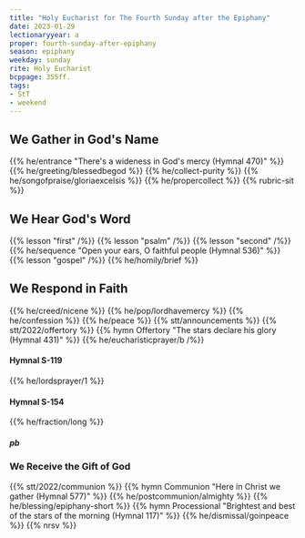 ```yaml
---
title: "Holy Eucharist for The Fourth Sunday after the Epiphany"
date: 2023-01-29
lectionaryyear: a
proper: fourth-sunday-after-epiphany
season: epiphany
weekday: sunday
rite: Holy Eucharist
bcppage: 355ff.
tags:
- StT
- weekend
---
```

## We Gather in God's Name
{{% he/entrance "There's a wideness in God's mercy (Hymnal 470)" %}}
{{% he/greeting/blessedbegod %}}
{{% he/collect-purity %}}
{{% he/songofpraise/gloriaexcelsis %}}
{{% he/propercollect %}}
{{% rubric-sit %}}
## We Hear God's Word
{{% lesson "first" /%}}
{{% lesson "psalm" /%}}
{{% lesson "second" /%}}
{{% he/sequence "Open your ears, O faithful people (Hymnal 536)" %}}
{{% lesson "gospel" /%}}
{{% he/homily/brief %}}
## We Respond in Faith
{{% he/creed/nicene %}}
{{% he/pop/lordhavemercy %}}
{{% he/confession %}}
{{% he/peace %}}
{{% stt/announcements %}}
{{% stt/2022/offertory %}}
{{% hymn Offertory "The stars declare his glory (Hymnal 431)" %}}
{{% he/eucharisticprayer/b /%}}
#### Hymnal S-119
{{% he/lordsprayer/1 %}}
#### Hymnal S-154
{{% he/fraction/long %}}
##### pb
### We Receive the Gift of God
{{% stt/2022/communion %}}
{{% hymn Communion "Here in Christ we gather (Hymnal 577)" %}}
{{% he/postcommunion/almighty %}}
{{% he/blessing/epiphany-short %}}
{{% hymn Processional "Brightest and best of the stars of the morning (Hymnal 117)" %}}
{{% he/dismissal/goinpeace %}}
{{% nrsv %}}

